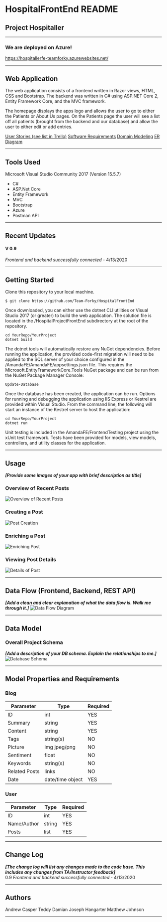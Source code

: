 # HospitalFrontEnd README

## Project Hospitaller 
---
### We are deployed on Azure!

https://hospitallerfe-teamforky.azurewebsites.net/

---
## Web Application

The web application consists of a frontend written in Razor views, HTML, CSS and
Bootstrap. The backend was written in C# using ASP.NET Core 2, Entity Framework Core, and the MVC framework.

The homepage displays the apps logo and allows the user to go to either the Patients or About Us pages. On the Patients page the user will see a list off all patients (brought from the backend and our database) and allow the user to either edit or add entries. 

[User Stories (see list in Trello)](https://trello.com/b/aGbpFaHo/untitled-hospital-app)
[Software Requirements](requirements.md)
[Domain Modeling]()
[ER Diagram](https://drive.google.com/file/d/1i9tU3tyPKcPqTN7nGmVpfJLpzK5pondw/view)

---

## Tools Used
Microsoft Visual Studio Community 2017 (Version 15.5.7)

- C#
- ASP.Net Core
- Entity Framework
- MVC
- Bootstrap
- Azure
- Postman API

---

## Recent Updates

#### V 0.9
*Frontend and backend successfully connected* - 4/13/2020

---

## Getting Started

Clone this repository to your local machine.

```
$ git clone https://github.com/Team-Forky/HospitalFrontEnd
```
Once downloaded, you can either use the dotnet CLI utilities or Visual Studio 2017 (or greater) to build the web application. The solution file is located in the /HospitalProjectFrontEnd subdirectory at the root of the repository.
```
cd YourRepo/YourProject
dotnet build
```
The dotnet tools will automatically restore any NuGet dependencies. Before running the application, the provided code-first migration will need to be applied to the SQL server of your choice configured in the /AmandaFE/AmandaFE/appsettings.json file. This requires the Microsoft.EntityFrameworkCore.Tools NuGet package and can be run from the NuGet Package Manager Console:
```
Update-Database
```
Once the database has been created, the application can be run. Options for running and debugging the application using IIS Express or Kestrel are provided within Visual Studio. From the command line, the following will start an instance of the Kestrel server to host the application:
```
cd YourRepo/YourProject
dotnet run
```
Unit testing is included in the AmandaFE/FrontendTesting project using the xUnit test framework. Tests have been provided for models, view models, controllers, and utility classes for the application.

---

## Usage
***[Provide some images of your app with brief description as title]***

### Overview of Recent Posts
![Overview of Recent Posts](https://via.placeholder.com/500x250)

### Creating a Post
![Post Creation](https://via.placeholder.com/500x250)

### Enriching a Post
![Enriching Post](https://via.placeholder.com/500x250)

### Viewing Post Details
![Details of Post](https://via.placeholder.com/500x250)

---
## Data Flow (Frontend, Backend, REST API)
***[Add a clean and clear explanation of what the data flow is. Walk me through it.]***
![Data Flow Diagram](/assets/img/Flowchart.png)

---
## Data Model

### Overall Project Schema
***[Add a description of your DB schema. Explain the relationships to me.]***
![Database Schema](/assets/img/ERD.png)

---
## Model Properties and Requirements

### Blog

| Parameter | Type | Required |
| --- | --- | --- |
| ID  | int | YES |
| Summary | string | YES |
| Content | string | YES |
| Tags | string(s) | NO |
| Picture | img jpeg/png | NO |
| Sentiment | float | NO |
| Keywords | string(s) | NO |
| Related Posts | links | NO |
| Date | date/time object | YES |


### User

| Parameter | Type | Required |
| --- | --- | --- |
| ID  | int | YES |
| Name/Author | string | YES |
| Posts | list | YES |

---

## Change Log
***[The change log will list any changes made to the code base. This includes any changes from TA/Instructor feedback]***  
0.9 *Frontend and backend successfully connected* - 4/13/2020

---

## Authors
Andrew Casper
Teddy Damian
Joseph Hangarter
Matthew Johnson

---
